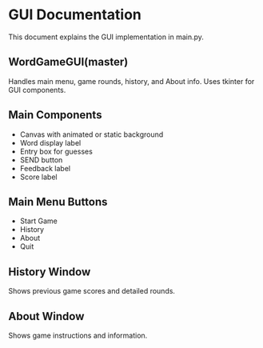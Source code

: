 # GUI Documentation

This document explains the GUI implementation in main.py.

## WordGameGUI(master)
Handles main menu, game rounds, history, and About info. Uses tkinter for GUI components.

## Main Components
- Canvas with animated or static background
- Word display label
- Entry box for guesses
- SEND button
- Feedback label
- Score label

## Main Menu Buttons
- Start Game
- History
- About
- Quit

## History Window
Shows previous game scores and detailed rounds.

## About Window
Shows game instructions and information.
